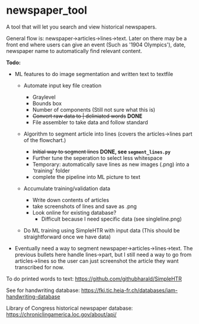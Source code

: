 # newspaper_tool
A tool that will let you search and view historical newspapers.

General flow is: newspaper->articles->lines->text. Later on there may be a front end where users can give an event (Such as '1904 Olympics'), date, newspaper name to automatically find relevant content.

**Todo:** 
* ML features to do image segmentation and written text to textfile
    * Automate input key file creation
        * Graylevel
        * Bounds box
        * Number of components (Still not sure what this is)
        * ~~Convert raw data to | deliniated words~~ **DONE**
        * File assembler to take data and follow standard
    * Algorithm to segment article into lines (covers the articles->lines part of the flowchart.)
        * ~~Initial way to segment lines~~ **DONE, see `segment_lines.py`**
        * Further tune the seperation to select less whitespace
        * Temporary: automatically save lines as new images (.png) into a 'training' folder
        * complete the pipeline into ML picture to text
        
    * Accumulate training/validation data
        * Write down contents of articles
        * take screenshots of lines and save as .png
        * Look online for existing database?
            * Difficult because I need specific data (see singleline.png)
    * Do ML training using SimpleHTR with input data (This should be straightforward once we have data)
* Eventually need a way to segment newspaper->articles->lines->text.  The previous bullets here handle lines->part, but I still need a way to go from articles->lines so the user can just screenshot the article they want transcribed for now.

To do printed words to text: https://github.com/githubharald/SimpleHTR

See for handwriting database: https://fki.tic.heia-fr.ch/databases/iam-handwriting-database

Library of Congress historical newspaper database: https://chroniclingamerica.loc.gov/about/api/